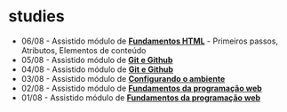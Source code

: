# studies

- 06/08 - Assistido módulo de **[Fundamentos HTML]()** - Primeiros passos, Atributos, Elementos de conteúdo
- 05/08 - Assistido módulo de **[Git e Github]()**
- 04/08 - Assistido módulo de **[Git e Github]()**
- 03/08 - Assistido módulo de **[Configurando o ambiente]()**
- 02/08 - Assistido módulo de **[Fundamentos da programação web]()**
- 01/08 - Assistido módulo de **[Fundamentos da programação web]()**
